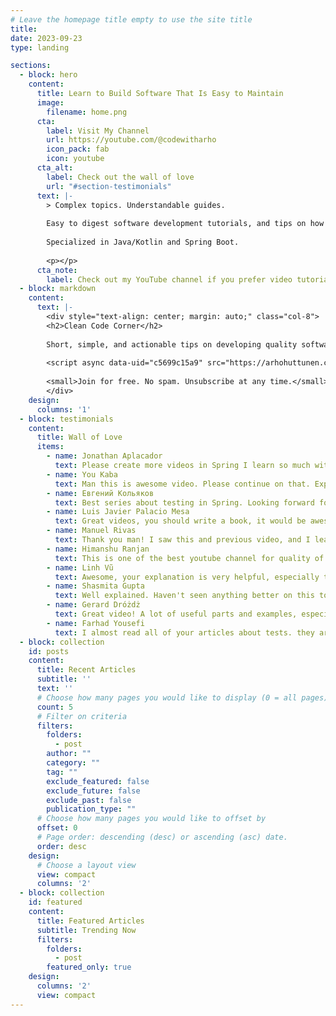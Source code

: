 ```yaml
---
# Leave the homepage title empty to use the site title
title:
date: 2023-09-23
type: landing

sections:
  - block: hero
    content:
      title: Learn to Build Software That Is Easy to Maintain
      image:
        filename: home.png
      cta:
        label: Visit My Channel
        url: https://youtube.com/@codewitharho
        icon_pack: fab
        icon: youtube
      cta_alt:
        label: Check out the wall of love
        url: "#section-testimonials"
      text: |-
        > Complex topics. Understandable guides.
      
        Easy to digest software development tutorials, and tips on how to become a better software developer. Save time, frustration and do a better job.
      
        Specialized in Java/Kotlin and Spring Boot.
        
        <p></p>
      cta_note:
        label: Check out my YouTube channel if you prefer video tutorials.
  - block: markdown
    content:
      text: |-
        <div style="text-align: center; margin: auto;" class="col-8">
        <h2>Clean Code Corner</h2>
        
        Short, simple, and actionable tips on developing quality software.
        
        <script async data-uid="c5699c15a9" src="https://arhohuttunen.ck.page/c5699c15a9/index.js"></script>
        
        <small>Join for free. No spam. Unsubscribe at any time.</small>
        </div>
    design:
      columns: '1'
  - block: testimonials
    content:
      title: Wall of Love
      items:
        - name: Jonathan Aplacador
          text: Please create more videos in Spring I learn so much with a short video of yours compared to hours of the same topic.
        - name: You Kaba
          text: Man this is awesome video. Please continue on that. Explanations are very simple, clear and helpful. Keep it up and thanks for sharing.
        - name: Евгений Кольяков
          text: Best series about testing in Spring. Looking forward for next videos.
        - name: Luis Javier Palacio Mesa
          text: Great videos, you should write a book, it would be awesome
        - name: Manuel Rivas
          text: Thank you man! I saw this and previous video, and I learned a lot. I have been programming with Spring since 1 year, but I have not payed attention to testing, and now, I clearly see that it's so important and useful.
        - name: Himanshu Ranjan
          text: This is one of the best youtube channel for quality of code content. Congratulations Arho for your efforts.
        - name: Linh Vũ
          text: Awesome, your explanation is very helpful, especially the last part, I've been struggling with a lot of annotations is used in test so far, but I get it better now, thank you!
        - name: Shasmita Gupta
          text: Well explained. Haven't seen anything better on this topic anywhere. Kudos!
        - name: Gerard Dróżdż
          text: Great video! A lot of useful parts and examples, especially when it comes to testing, bad request handling etc. You don't see it often enough in most Spring tutorials. Came here to see how to use Spring with Kotlin, but I see you have a lot of videos on testing with Spring, I'll definitely come back later to see them.
        - name: Farhad Yousefi
          text: I almost read all of your articles about tests. they are amazing, many thanks for sharing them with us.
  - block: collection
    id: posts
    content:
      title: Recent Articles
      subtitle: ''
      text: ''
      # Choose how many pages you would like to display (0 = all pages)
      count: 5
      # Filter on criteria
      filters:
        folders:
          - post
        author: ""
        category: ""
        tag: ""
        exclude_featured: false
        exclude_future: false
        exclude_past: false
        publication_type: ""
      # Choose how many pages you would like to offset by
      offset: 0
      # Page order: descending (desc) or ascending (asc) date.
      order: desc
    design:
      # Choose a layout view
      view: compact
      columns: '2'
  - block: collection
    id: featured
    content:
      title: Featured Articles
      subtitle: Trending Now
      filters:
        folders:
          - post
        featured_only: true
    design:
      columns: '2'
      view: compact
---
```

